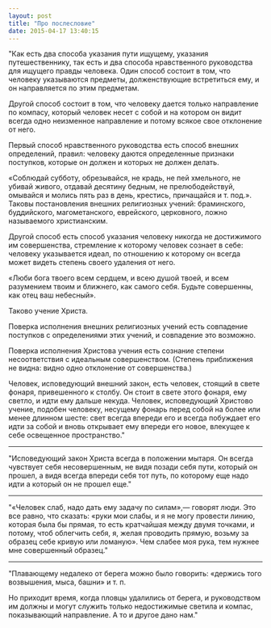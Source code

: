 ```yaml
---
layout: post
title: "Про послесловие"
date: 2015-04-17 13:40:15
---
```

"Как есть два способа указания пути ищущему, указания путешественнику, так есть и два способа нравственного руководства для ищущего правды человека. Один способ состоит в том, что человеку указываются предметы, долженствующие встретиться ему, и он направляется по этим предметам.

Другой способ состоит в том, что человеку дается только направление по компасу, который человек несет с собой и на котором он видит всегда одно неизменное направление и потому всякое свое отклонение от него.

Первый способ нравственного руководства есть способ внешних определений, правил: человеку даются определенные признаки поступков, которые он должен и которых не должен делать.

«Соблюдай субботу, обрезывайся, не крадь, не пей хмельного, не убивай живого, отдавай десятину бедным, не прелюбодействуй, омывайся и молись пять раз в день, крестись, причащайся и т. под.». Таковы постановления внешних религиозных учений: браминского, буддийского, магометанского, еврейского, церковного, ложно называемого христианским.

Другой способ есть способ указания человеку никогда не достижимого им совершенства, стремление к которому человек сознает в себе: человеку указывается идеал, по отношению к которому он всегда может видеть степень своего удаления от него.

«Люби бога твоего всем сердцем, и всею душой твоей, и всем разумением твоим и ближнего, как самого себя. Будьте совершенны, как отец ваш небесный».

Таково учение Христа.

Поверка исполнения внешних религиозных учений есть совпадение поступков с определениями этих учений, и совпадение это возможно.

Поверка исполнения Христова учения есть сознание степени несоответствия с идеальным совершенством. (Степень приближения не видна: видно одно отклонение от совершенства.)

Человек, исповедующий внешний закон, есть человек, стоящий в свете фонаря, привешенного к столбу. Он стоит в свете этого фонаря, ему светло, и идти ему дальше некуда. Человек, исповедующий Христово учение, подобен человеку, несущему фонарь перед собой на более или менее длинном шесте: свет всегда впереди его и всегда побуждает его идти за собой и вновь открывает ему впереди его новое, влекущее к себе освещенное пространство."

***

"Исповедующий закон Христа всегда в положении мытаря. Он всегда чувствует себя несовершенным, не видя позади себя пути, который он прошел, а видя всегда впереди себя тот путь, по которому еще надо идти а который он не прошел еще."

***

"«Человек слаб, надо дать ему задачу по силам»,— говорят люди. Это все равно, что сказать: «руки мои слабы, и я не могу провести линию, которая была бы прямая, то есть кратчайшая между двумя точками, и потому, чтоб облегчить себя, я, желая проводить прямую, возьму за образец себе кривую или ломаную». Чем слабее моя рука, тем нужнее мне совершенный образец."

***

"Плавающему недалеко от берега можно было говорить: «держись того возвышения, мыса, башни» и т. п.

Но приходит время, когда пловцы удалились от берега, и руководством им должны и могут служить только недостижимые светила и компас, показывающий направление. А то и другое дано нам."

